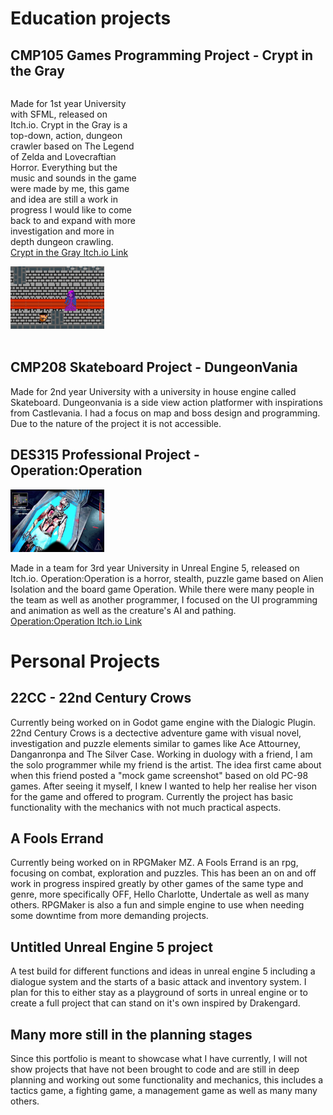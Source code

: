 
<html>


<head>  
<title>Ruadhán Ó Riabhaigh's Portfolio</title>
</head>

<style>
body {background-color:"#000000;"}
h1   {color: "#ffffff;"}
h2   {color: "#ffffff;"}
p    {color: "#ffffff;"}

div.pagelayout{
}
div.pagelayout div{
  width:100%;
  float:middle;
}
  
div.imagecontainer{
  width:50%;
  overflow:auto;
}
div.imagecontainer div{
width:80%;  
float:left;
}

</style>
<body>




<h1 stlye="color:#c9bfbf"> Education projects </h1>

<h2 stlye="color:#c9bfbf"> CMP105 Games Programming Project - Crypt in the Gray </h2>

<div class="imagecontainer">
  
  <div>  
  <p stlye="color:#c9bfbf">Made for 1st year University with SFML, released on Itch.io. Crypt in the Gray is a top-down, action, dungeon crawler based on The Legend of Zelda and Lovecraftian Horror.
    Everything but the music and sounds in the game were made by me, this game and idea are still a work in progress I would like to come back to and expand with more investigation and more in depth dungeon crawling.
  <br>
    <a href="https://sleeepster.itch.io/crypt-in-the-grey"> Crypt in the Gray Itch.io Link</a>
  </p>
  </div>

  <div>
    <img src="CryptInTheGray1.png" alt="CryptInTheGray" width="150" height="100">  
  </div>

</div>

<br>

<h2 stlye="color:#c9bfbf"> CMP208 Skateboard Project - DungeonVania </h2>

<p stlye="color:#c9bfbf"> Made for 2nd year University with a university in house engine called Skateboard. Dungeonvania is a side view action platformer with inspirations from Castlevania.
I had a focus on map and boss design and programming. Due to the nature of the project it is not accessible. </p>

<h2 stlye="color:#c9bfbf"> DES315 Professional Project - Operation:Operation </h2>

<img src="OperationOperation.png" alt="OperationOperation" width="150" height="100">

<p stlye="color:#c9bfbf"> 
Made in a team for 3rd year University in Unreal Engine 5, released on Itch.io. Operation:Operation is a horror, stealth, puzzle game based on Alien Isolation and the board game Operation.
While there were many people in the team as well as another programmer, I focused on the UI programming and animation as well as the creature's AI and pathing.
<br>
<a href="https://kelpie-studios.itch.io/operation-operations">Operation:Operation Itch.io Link</a>
</p>

<h1 stlye="color:#c9bfbf"> Personal Projects </h1>

<h2 stlye="color:#c9bfbf">22CC - 22nd Century Crows</h2>

<p stlye="color:#c9bfbf">
Currently being worked on in Godot game engine with the Dialogic Plugin. 22nd Century Crows is a dectective adventure game with visual novel, investigation and puzzle elements similar to games like Ace Attourney, Danganronpa and The Silver Case.
Working in duology with a friend, I am the solo programmer while my friend is the artist. The idea first came about when this friend posted a "mock game screenshot" based on old PC-98 games. After seeing it myself, I knew I wanted to help her realise her vison for the game and offered to program. Currently the project has basic functionality with the mechanics with not much practical aspects.</p>

<h2 stlye="color:#c9bfbf">A Fools Errand</h2>

<p stlye="color:#c9bfbf">Currently being worked on in RPGMaker MZ. A Fools Errand is an rpg, focusing on combat, exploration and puzzles.
This has been an on and off work in progress inspired greatly by other games of the same type and genre, more specifically OFF, Hello Charlotte, Undertale as well as many others. RPGMaker is also a fun and simple engine to use when needing some downtime from more demanding projects.</p>

<h2 stlye="color:#c9bfbf">Untitled Unreal Engine 5 project</h2>

<p stlye="color:#c9bfbf">A test build for different functions and ideas in unreal engine 5 including a dialogue system and the starts of a basic attack and inventory system.
I plan for this to either stay as a playground of sorts in unreal engine or to create a full project that can stand on it's own inspired by Drakengard.</p>

<h2 stlye="color:#c9bfbf">Many more still in the planning stages</h2>

<p stlye="color:#c9bfbf">Since this portfolio is meant to showcase what I have currently, I will not show projects that have not been brought to code and are still in deep planning and working out some functionality and mechanics, this includes a tactics game, a fighting game, a management game as well as many many others.
</p>
</body>
</html>
